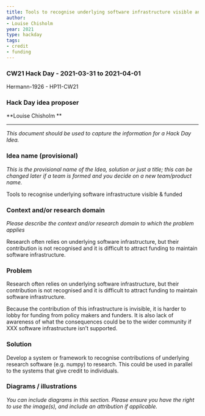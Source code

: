 ```yaml
---
title: Tools to recognise underlying software infrastructure visible and funded
author:
- Louise Chisholm
year: 2021
type: hackday
tags:
- credit
- funding
---
```




### CW21 Hack Day - 2021-03-31 to 2021-04-01

Hermann-1926 - HP11-CW21


### **Hack Day idea proposer**

**Louise Chisholm **



---


_This document should be used to capture the information for a Hack Day Idea._


### **Idea name (provisional)**

_This is the provisional name of the Idea, solution or just a title; this can be changed later if a team is formed and you decide on a new team/product name._

Tools to recognise underlying software infrastructure visible & funded


### **Context and/or research domain**

_Please describe the context and/or research domain to which the problem applies_

Research often relies on underlying software infrastructure, but their contribution is not recognised and it is difficult to attract funding to maintain software infrastructure.


### **Problem**

Research often relies on underlying software infrastructure, but their contribution is not recognised and it is difficult to attract funding to maintain software infrastructure.

Because the contribution of this infrastructure is invisible, it is harder to lobby for funding from policy makers and funders.  It is also lack of awareness of what the consequences could be to the wider community if XXX software infrastructure isn’t supported.


### **Solution**

Develop a system or framework to recognise contributions of underlying research software (e.g. numpy) to research. This could be used in parallel to the systems that give credit to individuals. 


### **Diagrams / illustrations**

_You can include diagrams in this section. Please ensure you have the right to use the image(s), and include an attribution if applicable._
